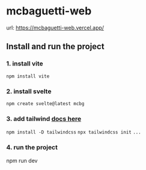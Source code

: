 # mcbaguetti-web
url: https://mcbaguetti-web.vercel.app/

## Install and run the project
### 1. install vite 
`npm install vite`

### 2. install svelte
`npm create svelte@latest mcbg`

### 3. add tailwind [docs here](https://tailwindcss.com/docs/installation)
`npm install -D tailwindcss`
`npx tailwindcss init`
`...`

### 4. run the project
npm run dev
